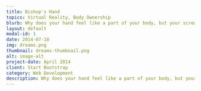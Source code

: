 ```yaml
---
title: Bishop's Hand
topics: Virtual Reality, Body Ownership
blurb: Why does your hand feel like a part of your body, but your screwdriver does not? We are investigating the mechanisms used by the brain to create a sense of ownership over the body. One of the ways that researchers study this is to measure the reactions to threats to the body. By controlling a person's visual, tactile, and movement cues of their body and the environment, we can STAB STAB STAB STAB
layout: default
modal-id: 1
date: 2014-07-18
img: dreams.png
thumbnail: dreams-thumbnail.png
alt: image-alt
project-date: April 2014
client: Start Bootstrap
category: Web Development
description: Why does your hand feel like a part of your body, but your screwdriver does not? We are investigating the mechanisms used by the brain to create a sense of ownership over the body. One of the ways that researchers study this is to measure the reactions to threats to the body. By controlling a person's visual, tactile, and movement cues of their body and the environment, we can STAB STAB STAB STAB
---
```

